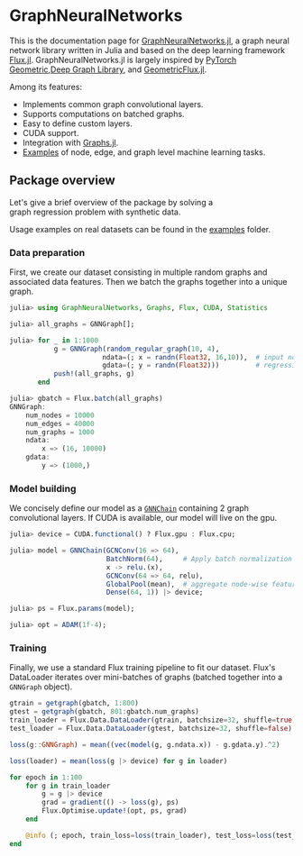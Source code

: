 # GraphNeuralNetworks

This is the documentation page for [GraphNeuralNetworks.jl](https://github.com/CarloLucibello/GraphNeuralNetworks.jl), a graph neural network library written in Julia and based on the deep learning framework [Flux.jl](https://github.com/FluxML/Flux.jl).
GraphNeuralNetworks.jl is largely inspired by [PyTorch Geometric](https://pytorch-geometric.readthedocs.io/en/latest/),[Deep Graph Library](https://docs.dgl.ai/),
and [GeometricFlux.jl](https://fluxml.ai/GeometricFlux.jl/stable/).

Among its features:

* Implements common graph convolutional layers.
* Supports computations on batched graphs. 
* Easy to define custom layers.
* CUDA support.
* Integration with [Graphs.jl](https://github.com/JuliaGraphs/Graphs.jl).
* [Examples](https://github.com/CarloLucibello/GraphNeuralNetworks.jl/tree/master/examples) of node, edge, and graph level machine learning tasks. 


## Package overview

Let's give a brief overview of the package by solving a  
graph regression problem with synthetic data. 

Usage examples on real datasets can be found in the [examples](https://github.com/CarloLucibello/GraphNeuralNetworks.jl/tree/master/examples) folder. 

### Data preparation

First, we create our dataset consisting in multiple random graphs and associated data features. 
Then we batch the graphs together into a unique graph.

```julia
julia> using GraphNeuralNetworks, Graphs, Flux, CUDA, Statistics

julia> all_graphs = GNNGraph[];

julia> for _ in 1:1000
           g = GNNGraph(random_regular_graph(10, 4),  
                       ndata=(; x = randn(Float32, 16,10)),  # input node features
                       gdata=(; y = randn(Float32)))         # regression target   
           push!(all_graphs, g)
       end

julia> gbatch = Flux.batch(all_graphs)
GNNGraph:
    num_nodes = 10000
    num_edges = 40000
    num_graphs = 1000
    ndata:
        x => (16, 10000)
    gdata:
        y => (1000,)
```


### Model building 

We concisely define our model as a [`GNNChain`](@ref) containing 2 graph convolutional 
layers. If CUDA is available, our model will live on the gpu.

```julia
julia> device = CUDA.functional() ? Flux.gpu : Flux.cpu;

julia> model = GNNChain(GCNConv(16 => 64),
                        BatchNorm(64),     # Apply batch normalization on node features (nodes dimension is batch dimension)
                        x -> relu.(x),     
                        GCNConv(64 => 64, relu),
                        GlobalPool(mean),  # aggregate node-wise features into graph-wise features
                        Dense(64, 1)) |> device;

julia> ps = Flux.params(model);

julia> opt = ADAM(1f-4);
```

### Training 

Finally, we use a standard Flux training pipeline to fit our dataset.
Flux's DataLoader iterates over mini-batches of graphs 
(batched together into a `GNNGraph` object). 

```julia
gtrain = getgraph(gbatch, 1:800)
gtest = getgraph(gbatch, 801:gbatch.num_graphs)
train_loader = Flux.Data.DataLoader(gtrain, batchsize=32, shuffle=true)
test_loader = Flux.Data.DataLoader(gtest, batchsize=32, shuffle=false)

loss(g::GNNGraph) = mean((vec(model(g, g.ndata.x)) - g.gdata.y).^2)

loss(loader) = mean(loss(g |> device) for g in loader)

for epoch in 1:100
    for g in train_loader
        g = g |> device
        grad = gradient(() -> loss(g), ps)
        Flux.Optimise.update!(opt, ps, grad)
    end

    @info (; epoch, train_loss=loss(train_loader), test_loss=loss(test_loader))
end
```
